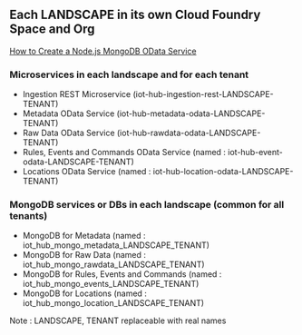 ## Each LANDSCAPE in its own Cloud Foundry Space and Org

[How to Create a Node.js MongoDB OData Service](https://www.codeproject.com/Articles/1111490/Create-OData-endpoint-for-MongoDB-on-MEAN-stack)

### Microservices in each landscape and for each tenant

  * Ingestion REST Microservice (iot-hub-ingestion-rest-LANDSCAPE-TENANT)
  * Metadata OData Service (iot-hub-metadata-odata-LANDSCAPE-TENANT)
  * Raw Data OData Service (iot-hub-rawdata-odata-LANDSCAPE-TENANT)
  * Rules, Events and Commands OData Service (named : iot-hub-event-odata-LANDSCAPE-TENANT)
  * Locations OData Service (named : iot-hub-location-odata-LANDSCAPE-TENANT) 


### MongoDB services or DBs in each landscape (common for all tenants)

  * MongoDB for Metadata (named :  iot_hub_mongo_metadata_LANDSCAPE_TENANT)
  * MongoDB for Raw Data (named :  iot_hub_mongo_rawdata_LANDSCAPE_TENANT)
  * MongoDB for Rules, Events and Commands (named : iot_hub_mongo_events_LANDSCAPE_TENANT)
  * MongoDB for Locations (named :  iot_hub_mongo_location_LANDSCAPE_TENANT) 
  
  Note : LANDSCAPE, TENANT replaceable with real names 
